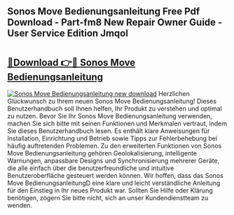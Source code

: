 ## Sonos Move Bedienungsanleitung Free Pdf Download - Part-fm8 New Repair Owner Guide - User Service Edition Jmqol

# <h2><a href="http://df5bdsl.blite.top/?on=Sonos+Move+Bedienungsanleitung">🔗Download 👉🔴 Sonos Move Bedienungsanleitung</a></h2>

[![Sonos Move Bedienungsanleitung new download](https://i.imgur.com/lujVjoI.png)](http://df5bdsl.blite.top/?on=Sonos+Move+Bedienungsanleitung)
Herzlichen Glückwunsch zu Ihrem neuen Sonos Move Bedienungsanleitung! Dieses Benutzerhandbuch soll Ihnen helfen, Ihr Produkt zu verstehen und optimal zu nutzen. Bevor Sie Ihr Sonos Move Bedienungsanleitung verwenden, machen Sie sich bitte mit seinen Funktionen und Merkmalen vertraut, indem Sie dieses Benutzerhandbuch lesen. Es enthält klare Anweisungen für Installation, Einrichtung und Betrieb sowie Tipps zur Fehlerbehebung bei häufig auftretenden Problemen. Zu den erweiterten Funktionen von Sonos Move Bedienungsanleitung gehören Geolokalisierung, intelligente Warnungen, anpassbare Designs und Synchronisierung mehrerer Geräte, die alle einfach über die benutzerfreundliche und intuitive Benutzeroberfläche gesteuert werden können. Wir hoffen, dass das Sonos Move BedienungsanleitungD eine klare und leicht verständliche Anleitung für den Einstieg in Ihr neues Produkt war. Sollten Sie Hilfe oder Klärung benötigen, zögern Sie bitte nicht, sich an unser Kundendienstteam zu wenden.
